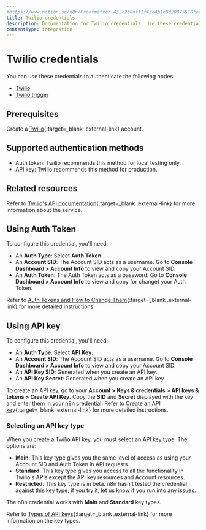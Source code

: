 ```yaml
---
#https://www.notion.so/n8n/Frontmatter-432c2b8dff1f43d4b1c8d20075510fe4
title: Twilio credentials
description: Documentation for Twilio credentials. Use these credentials to authenticate Twilio in n8n, a workflow automation platform.
contentType: integration
---
```


# Twilio credentials

You can use these credentials to authenticate the following nodes:

- [Twilio](/integrations/builtin/app-nodes/n8n-nodes-base.twilio/)
- [Twilio trigger](/integrations/builtin/trigger-nodes/n8n-nodes-base.twiliotrigger/)

## Prerequisites

Create a [Twilio](https://twilio.com/){:target=_blank .external-link} account.

## Supported authentication methods

- Auth token: Twilio recommends this method for local testing only.
- API key: Twilio recommends this method for production.

## Related resources

Refer to [Twilio's API documentation](https://www.twilio.com/docs){:target=_blank .external-link} for more information about the service.

## Using Auth Token

To configure this credential, you'll need:

- An **Auth Type**: Select **Auth Token**.
- An **Account SID**: The Account SID acts as a username. Go to **Console Dashboard > Account Info** to view and copy your Account SID.
- An **Auth Token**: The Auth Token acts as a password. Go to **Console Dashboard > Account Info** to view and copy (or change) your Auth Token.

Refer to [Auth Tokens and How to Change Them](https://help.twilio.com/articles/223136027-Auth-Tokens-and-How-to-Change-Them){:target=_blank .external-link} for more detailed instructions.

## Using API key

To configure this credential, you'll need:

- An **Auth Type**: Select **API Key**.
- An **Account SID**: The Account SID acts as a username. Go to **Console Dashboard > Account Info** to view and copy your Account SID.
- An **API Key SID**: Generated when you create an API key.
- An **API Key Secret**: Generated when you create an API key.

To create an API key, go to your **Account > Keys & credentials > API keys & tokens > Create API Key**. Copy the **SID** and **Secret** displayed with the key and enter them in your n8n credential. Refer to [Create an API key](https://www.twilio.com/docs/iam/api-keys#create-an-api-key){:target=_blank .external-link} for more detailed instructions.

### Selecting an API key type

When you create a Twilio API key, you must select an API key type. The options are:

* **Main**: This key type gives you the same level of access as using your Account SID and Auth Token in API requests.
* **Standard**: This key type gives you access to all the functionality in Twilio's APIs except the API key resources and Account resources.
* **Restricted**: This key type is in beta. n8n hasn't tested the credential against this key type; if you try it, let us know if you run into any issues.

The n8n credential works with **Main** and **Standard** key types.

Refer to [Types of API keys](https://www.twilio.com/docs/iam/api-keys#types-of-api-keys){:target=_blank .external-link} for more information on the key types.
